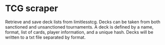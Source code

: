 # TCG scraper
Retrieve and save deck lists from limitlesstcg. Decks can be taken from both sanctioned and unsanctioned tournaments. A deck is defined by a name, format, list of cards, player information, and a unique hash. Decks will be written to a txt file separated by format.
